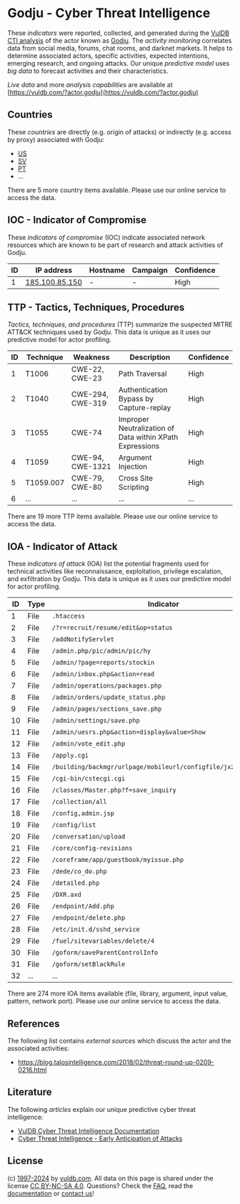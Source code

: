 # Godju - Cyber Threat Intelligence

These _indicators_ were reported, collected, and generated during the [VulDB CTI analysis](https://vuldb.com/?kb.cti) of the actor known as [Godju](https://vuldb.com/?actor.godju). The _activity monitoring_ correlates data from social media, forums, chat rooms, and darknet markets. It helps to determine associated actors, specific activities, expected intentions, emerging research, and ongoing attacks. Our unique _predictive model_ uses _big data_ to forecast activities and their characteristics.

_Live data_ and more _analysis capabilities_ are available at [https://vuldb.com/?actor.godju](https://vuldb.com/?actor.godju)

## Countries

These _countries_ are directly (e.g. origin of attacks) or indirectly (e.g. access by proxy) associated with Godju:

* [US](https://vuldb.com/?country.us)
* [SV](https://vuldb.com/?country.sv)
* [PT](https://vuldb.com/?country.pt)
* ...

There are 5 more country items available. Please use our online service to access the data.

## IOC - Indicator of Compromise

These _indicators of compromise_ (IOC) indicate associated network resources which are known to be part of research and attack activities of Godju.

ID | IP address | Hostname | Campaign | Confidence
-- | ---------- | -------- | -------- | ----------
1 | [185.100.85.150](https://vuldb.com/?ip.185.100.85.150) | - | - | High

## TTP - Tactics, Techniques, Procedures

_Tactics, techniques, and procedures_ (TTP) summarize the suspected MITRE ATT&CK techniques used by _Godju_. This data is unique as it uses our predictive model for actor profiling.

ID | Technique | Weakness | Description | Confidence
-- | --------- | -------- | ----------- | ----------
1 | T1006 | CWE-22, CWE-23 | Path Traversal | High
2 | T1040 | CWE-294, CWE-319 | Authentication Bypass by Capture-replay | High
3 | T1055 | CWE-74 | Improper Neutralization of Data within XPath Expressions | High
4 | T1059 | CWE-94, CWE-1321 | Argument Injection | High
5 | T1059.007 | CWE-79, CWE-80 | Cross Site Scripting | High
6 | ... | ... | ... | ...

There are 19 more TTP items available. Please use our online service to access the data.

## IOA - Indicator of Attack

These _indicators of attack_ (IOA) list the potential fragments used for technical activities like reconnaissance, exploitation, privilege escalation, and exfiltration by Godju. This data is unique as it uses our predictive model for actor profiling.

ID | Type | Indicator | Confidence
-- | ---- | --------- | ----------
1 | File | `.htaccess` | Medium
2 | File | `/?r=recruit/resume/edit&op=status` | High
3 | File | `/addNotifyServlet` | High
4 | File | `/admin.php/pic/admin/pic/hy` | High
5 | File | `/admin/?page=reports/stockin` | High
6 | File | `/admin/inbox.php&action=read` | High
7 | File | `/admin/operations/packages.php` | High
8 | File | `/admin/orders/update_status.php` | High
9 | File | `/admin/pages/sections_save.php` | High
10 | File | `/admin/settings/save.php` | High
11 | File | `/admin/uesrs.php&action=display&value=Show` | High
12 | File | `/admin/vote_edit.php` | High
13 | File | `/apply.cgi` | Medium
14 | File | `/building/backmgr/urlpage/mobileurl/configfile/jx2_config.ini` | High
15 | File | `/cgi-bin/cstecgi.cgi` | High
16 | File | `/classes/Master.php?f=save_inquiry` | High
17 | File | `/collection/all` | High
18 | File | `/config,admin.jsp` | High
19 | File | `/config/list` | Medium
20 | File | `/conversation/upload` | High
21 | File | `/core/config-revisions` | High
22 | File | `/coreframe/app/guestbook/myissue.php` | High
23 | File | `/dede/co_do.php` | High
24 | File | `/detailed.php` | High
25 | File | `/DXR.axd` | Medium
26 | File | `/endpoint/Add.php` | High
27 | File | `/endpoint/delete.php` | High
28 | File | `/etc/init.d/sshd_service` | High
29 | File | `/fuel/sitevariables/delete/4` | High
30 | File | `/goform/saveParentControlInfo` | High
31 | File | `/goform/setBlackRule` | High
32 | ... | ... | ...

There are 274 more IOA items available (file, library, argument, input value, pattern, network port). Please use our online service to access the data.

## References

The following list contains _external sources_ which discuss the actor and the associated activities:

* https://blog.talosintelligence.com/2018/02/threat-round-up-0209-0216.html

## Literature

The following _articles_ explain our unique predictive cyber threat intelligence:

* [VulDB Cyber Threat Intelligence Documentation](https://vuldb.com/?kb.cti)
* [Cyber Threat Intelligence - Early Anticipation of Attacks](https://www.scip.ch/en/?labs.20201022)

## License

(c) [1997-2024](https://vuldb.com/?kb.changelog) by [vuldb.com](https://vuldb.com/?kb.about). All data on this page is shared under the license [CC BY-NC-SA 4.0](https://creativecommons.org/licenses/by-nc-sa/4.0/). Questions? Check the [FAQ](https://vuldb.com/?kb.faq), read the [documentation](https://vuldb.com/?kb) or [contact us](https://vuldb.com/?contact)!
